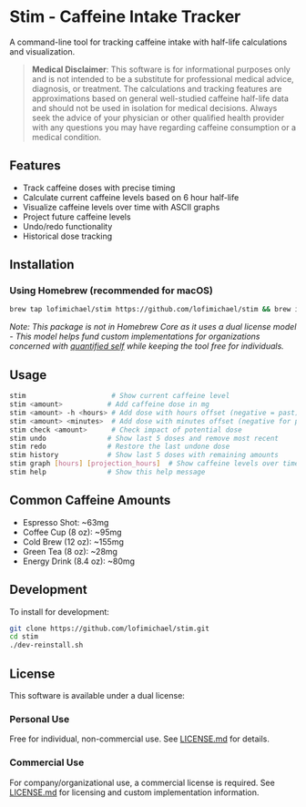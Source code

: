 # Stim - Caffeine Intake Tracker

A command-line tool for tracking caffeine intake with half-life calculations and visualization.

> **Medical Disclaimer**: This software is for informational purposes only and is not intended to be a substitute for professional medical advice, diagnosis, or treatment. The calculations and tracking features are approximations based on general well-studied caffeine half-life data and should not be used in isolation for medical decisions. Always seek the advice of your physician or other qualified health provider with any questions you may have regarding caffeine consumption or a medical condition.

## Features

- Track caffeine doses with precise timing
- Calculate current caffeine levels based on 6 hour half-life
- Visualize caffeine levels over time with ASCII graphs
- Project future caffeine levels
- Undo/redo functionality
- Historical dose tracking

## Installation

### Using Homebrew (recommended for macOS)

```bash
brew tap lofimichael/stim https://github.com/lofimichael/stim && brew install stim
```
*Note: This package is not in Homebrew Core as it uses a dual license model - This model helps fund custom implementations for organizations concerned with [quantified self](https://en.wikipedia.org/wiki/Quantified_self) while keeping the tool free for individuals.*

## Usage

```bash
stim                     # Show current caffeine level
stim <amount>           # Add caffeine dose in mg
stim <amount> -h <hours> # Add dose with hours offset (negative = past)
stim <amount> <minutes>  # Add dose with minutes offset (negative for past)
stim check <amount>      # Check impact of potential dose
stim undo               # Show last 5 doses and remove most recent
stim redo               # Restore the last undone dose
stim history            # Show last 5 doses with remaining amounts
stim graph [hours] [projection_hours]  # Show caffeine levels over time
stim help               # Show this help message
```

## Common Caffeine Amounts

- Espresso Shot: ~63mg
- Coffee Cup (8 oz): ~95mg
- Cold Brew (12 oz): ~155mg
- Green Tea (8 oz): ~28mg
- Energy Drink (8.4 oz): ~80mg

## Development

To install for development:

```bash
git clone https://github.com/lofimichael/stim.git
cd stim
./dev-reinstall.sh
```

## License

This software is available under a dual license:

### Personal Use
Free for individual, non-commercial use. See [LICENSE.md](./LICENSE.md) for details.

### Commercial Use
For company/organizational use, a commercial license is required. 
See [LICENSE.md](./LICENSE.md) for licensing and custom implementation information.
